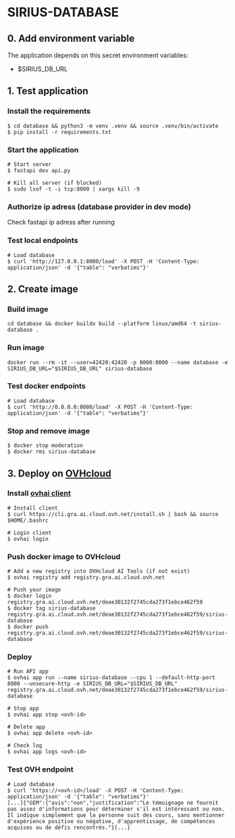 # SIRIUS-DATABASE

## 0. Add environment variable
The application depends on this secret environment variables:
- $SIRIUS_DB_URL

## 1. Test application

### Install the requirements

```
$ cd database && python3 -m venv .venv && source .venv/bin/activate
$ pip install -r requirements.txt
```

### Start the application
```
# Start server
$ fastapi dev api.py

# Kill all server (if blocked)
$ sudo lsof -t -i tcp:8000 | xargs kill -9
```


### Authorize ip adress (database provider in dev mode)
Check fastapi ip adress after running

### Test local endpoints
```
# Load database
$ curl 'http://127.0.0.1:8000/load' -X POST -H 'Content-Type: application/json' -d '{"table": "verbatims"}'
```

## 2. Create image
### Build image
```
cd database && docker buildx build --platform linux/amd64 -t sirius-database .
```
### Run image
```
docker run --rm -it --user=42420:42420 -p 8000:8000 --name database -e SIRIUS_DB_URL="$SIRIUS_DB_URL" sirius-database
```
### Test docker endpoints
```
# Load database
$ curl 'http://0.0.0.0:8000/load' -X POST -H 'Content-Type: application/json' -d '{"table": "verbatims"}'
```

### Stop and remove image
```
$ docker stop moderation 
$ docker rmi sirius-database
```

## 3. Deploy on [OVHcloud](https://help.ovhcloud.com/csm/en-public-cloud-ai-deploy-build-use-custom-image?id=kb_article_view&sysparm_article=KB0057405)

### Install [ovhai client](https://help.ovhcloud.com/csm/en-gb-public-cloud-ai-cli-install-client?id=kb_article_view&sysparm_article=KB0047844)
```
# Install client
$ curl https://cli.gra.ai.cloud.ovh.net/install.sh | bash && source $HOME/.bashrc

# Login client
$ ovhai login
```

### Push docker image to OVHcloud
```
# Add a new registry into OVHcloud AI Tools (if not exist)
$ ovhai registry add registry.gra.ai.cloud.ovh.net

# Push your image
$ docker login registry.gra.ai.cloud.ovh.net/deae30132f2745cda273f1ebce462f59
$ docker tag sirius-database registry.gra.ai.cloud.ovh.net/deae30132f2745cda273f1ebce462f59/sirius-database
$ docker push registry.gra.ai.cloud.ovh.net/deae30132f2745cda273f1ebce462f59/sirius-database
```

### Deploy
```
# Run API app
$ ovhai app run --name sirius-database --cpu 1 --default-http-port 8000 --unsecure-http -e SIRIUS_DB_URL="$SIRIUS_DB_URL" registry.gra.ai.cloud.ovh.net/deae30132f2745cda273f1ebce462f59/sirius-database

# Stop app
$ ovhai app stop <ovh-id>

# Delete app
$ ovhai app delete <ovh-id>

# Check log
$ ovhai app logs <ovh-id>
```

### Test OVH endpoint
```
# Load database
$ curl 'https://<ovh-id>/load' -X POST -H 'Content-Type: application/json' -d '{"table": "verbatims"}'
[...]{"GEM":{"avis":"non","justification":"Le témoignage ne fournit pas assez d'informations pour déterminer s'il est intéressant ou non. Il indique simplement que la personne suit des cours, sans mentionner d'expérience positive ou négative, d'apprentissage, de compétences acquises ou de défis rencontrés."}[...]
```